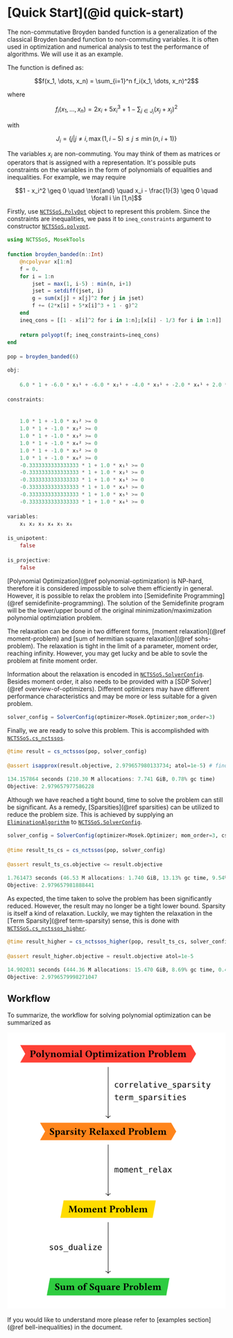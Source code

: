 # [Quick Start](@id quick-start)

The non-commutative Broyden banded function is a generalization of the classical
Broyden banded function to non-commuting variables. It is often used in
optimization and numerical analysis to test the performance of algorithms. We
will use it as an example.

The function is defined as:
```math
f(x_1, \dots, x_n) = \sum_{i=1}^n f_i(x_1, \dots, x_n)^2
```
where
```math
f_i(x_1, \dots, x_n) = 2x_i + 5x_i^3 + 1 - \sum_{j \in J_i} (x_j +x_j)^2
```
with
```math
J_i = \{j | j \neq i, \max(1, i-5) \leq j \leq \min(n, i+1)\}
```

The variables $x_i$ are non-commuting. You may think of them as matrices or
operators that is assigned with a representation. It's possible puts constraints
on the variables in the form of polynomials of equalities and inequalities. For
example, we may require

```math
1 - x_i^2 \geq 0 \quad \text{and} \quad x_i - \frac{1}{3} \geq 0 \quad \forall i \in [1,n]
```

Firstly, use [`NCTSSoS.PolyOpt`](@ref) object to represent this problem. Since
the constraints are inequalities, we pass it to `ineq_constraints` argument to
constructor [`NCTSSoS.polyopt`](@ref).

```julia quick-start
using NCTSSoS, MosekTools

function broyden_banded(n::Int)
	@ncpolyvar x[1:n]
	f = 0.
	for i = 1:n
	    jset = max(1, i-5) : min(n, i+1)
	    jset = setdiff(jset, i)
	    g = sum(x[j] + x[j]^2 for j in jset)
	    f += (2*x[i] + 5*x[i]^3 + 1 - g)^2
	end
	ineq_cons = [[1 - x[i]^2 for i in 1:n];[x[i] - 1/3 for i in 1:n]]

	return polyopt(f; ineq_constraints=ineq_cons)
end

pop = broyden_banded(6)
```

```julia
obj:

    6.0 * 1 + -6.0 * x₁¹ + -6.0 * x₂¹ + -4.0 * x₃¹ + -2.0 * x₄¹ + 2.0 * x₆¹ + 2.0 * x₁¹x₃¹ + 1.0 * x₁¹x₄¹ + -1.0 * x₁¹x₆¹ + -1.0 * x₁² + -1.0 * x₂¹x₃¹ + 1.0 * x₂¹x₄¹ + -1.0 * x₂¹x₆¹ + -1.0 * x₂² + 2.0 * x₃¹x₁¹ + -1.0 * x₃¹x₂¹ + -2.0 * x₃¹x₄¹ + -1.0 * x₃¹x₆¹ + 1.0 * x₄¹x₁¹ + 1.0 * x₄¹x₂¹ + -2.0 * x₄¹x₃¹ + -3.0 * x₄¹x₅¹ + -1.0 * x₄¹x₆¹ + 1.0 * x₄² + -3.0 * x₅¹x₄¹ + -4.0 * x₅¹x₆¹ + 2.0 * x₅² + -1.0 * x₆¹x₁¹ + -1.0 * x₆¹x₂¹ + -1.0 * x₆¹x₃¹ + -1.0 * x₆¹x₄¹ + -4.0 * x₆¹x₅¹ + 3.0 * x₆² + 2.0 * x₁¹x₂² + 4.0 * x₁¹x₃² + 3.0 * x₁¹x₄² + 2.0 * x₁¹x₅² + 1.0 * x₁¹x₆² + 2.0 * x₁²x₂¹ + 2.0 * x₁²x₃¹ + 1.0 * x₁²x₄¹ + -1.0 * x₁²x₆¹ + 20.0 * x₁³ + 2.0 * x₂¹x₁² + 1.0 * x₂¹x₃² + 3.0 * x₂¹x₄² + 2.0 * x₂¹x₅² + 1.0 * x₂¹x₆² + 2.0 * x₂²x₁¹ + 1.0 * x₂²x₃¹ + 1.0 * x₂²x₄¹ + -1.0 * x₂²x₆¹ + 20.0 * x₂³ + 2.0 * x₃¹x₁² + 1.0 * x₃¹x₂² + 2.0 * x₃¹x₅² + 1.0 * x₃¹x₆² + 4.0 * x₃²x₁¹ + 1.0 * x₃²x₂¹ + -1.0 * x₃²x₆¹ + 18.0 * x₃³ + 1.0 * x₄¹x₁² + 1.0 * x₄¹x₂² + -1.0 * x₄¹x₅² + 1.0 * x₄¹x₆² + 3.0 * x₄²x₁¹ + 3.0 * x₄²x₂¹ + -1.0 * x₄²x₅¹ + -1.0 * x₄²x₆¹ + 16.0 * x₄³ + -1.0 * x₅¹x₄² + -2.0 * x₅¹x₆² + 2.0 * x₅²x₁¹ + 2.0 * x₅²x₂¹ + 2.0 * x₅²x₃¹ + -1.0 * x₅²x₄¹ + -2.0 * x₅²x₆¹ + 14.0 * x₅³ + -1.0 * x₆¹x₁² + -1.0 * x₆¹x₂² + -1.0 * x₆¹x₃² + -1.0 * x₆¹x₄² + -2.0 * x₆¹x₅² + 1.0 * x₆²x₁¹ + 1.0 * x₆²x₂¹ + 1.0 * x₆²x₃¹ + 1.0 * x₆²x₄¹ + -2.0 * x₆²x₅¹ + 12.0 * x₆³ + -5.0 * x₁¹x₂³ + -5.0 * x₁¹x₃³ + -5.0 * x₁¹x₄³ + -5.0 * x₁¹x₅³ + -5.0 * x₁¹x₆³ + 4.0 * x₁²x₂² + 4.0 * x₁²x₃² + 3.0 * x₁²x₄² + 2.0 * x₁²x₅² + 1.0 * x₁²x₆² + -5.0 * x₁³x₂¹ + 25.0 * x₁⁴ + -5.0 * x₂¹x₁³ + -5.0 * x₂¹x₃³ + -5.0 * x₂¹x₄³ + -5.0 * x₂¹x₅³ + -5.0 * x₂¹x₆³ + 4.0 * x₂²x₁² + 3.0 * x₂²x₃² + 3.0 * x₂²x₄² + 2.0 * x₂²x₅² + 1.0 * x₂²x₆² + -5.0 * x₂³x₁¹ + -5.0 * x₂³x₃¹ + 25.0 * x₂⁴ + -5.0 * x₃¹x₂³ + -5.0 * x₃¹x₄³ + -5.0 * x₃¹x₅³ + -5.0 * x₃¹x₆³ + 4.0 * x₃²x₁² + 3.0 * x₃²x₂² + 2.0 * x₃²x₄² + 2.0 * x₃²x₅² + 1.0 * x₃²x₆² + -5.0 * x₃³x₁¹ + -5.0 * x₃³x₂¹ + -5.0 * x₃³x₄¹ + 24.0 * x₃⁴ + -5.0 * x₄¹x₃³ + -5.0 * x₄¹x₅³ + -5.0 * x₄¹x₆³ + 3.0 * x₄²x₁² + 3.0 * x₄²x₂² + 2.0 * x₄²x₃² + 1.0 * x₄²x₅² + 1.0 * x₄²x₆² + -5.0 * x₄³x₁¹ + -5.0 * x₄³x₂¹ + -5.0 * x₄³x₃¹ + -5.0 * x₄³x₅¹ + 23.0 * x₄⁴ + -5.0 * x₅¹x₄³ + -5.0 * x₅¹x₆³ + 2.0 * x₅²x₁² + 2.0 * x₅²x₂² + 2.0 * x₅²x₃² + 1.0 * x₅²x₄² + -5.0 * x₅³x₁¹ + -5.0 * x₅³x₂¹ + -5.0 * x₅³x₃¹ + -5.0 * x₅³x₄¹ + -5.0 * x₅³x₆¹ + 22.0 * x₅⁴ + -5.0 * x₆¹x₅³ + 1.0 * x₆²x₁² + 1.0 * x₆²x₂² + 1.0 * x₆²x₃² + 1.0 * x₆²x₄² + -5.0 * x₆³x₁¹ + -5.0 * x₆³x₂¹ + -5.0 * x₆³x₃¹ + -5.0 * x₆³x₄¹ + -5.0 * x₆³x₅¹ + 21.0 * x₆⁴ + -5.0 * x₁²x₂³ + -5.0 * x₁²x₃³ + -5.0 * x₁²x₄³ + -5.0 * x₁²x₅³ + -5.0 * x₁²x₆³ + -5.0 * x₁³x₂² + -5.0 * x₂²x₁³ + -5.0 * x₂²x₃³ + -5.0 * x₂²x₄³ + -5.0 * x₂²x₅³ + -5.0 * x₂²x₆³ + -5.0 * x₂³x₁² + -5.0 * x₂³x₃² + -5.0 * x₃²x₂³ + -5.0 * x₃²x₄³ + -5.0 * x₃²x₅³ + -5.0 * x₃²x₆³ + -5.0 * x₃³x₁² + -5.0 * x₃³x₂² + -5.0 * x₃³x₄² + -5.0 * x₄²x₃³ + -5.0 * x₄²x₅³ + -5.0 * x₄²x₆³ + -5.0 * x₄³x₁² + -5.0 * x₄³x₂² + -5.0 * x₄³x₃² + -5.0 * x₄³x₅² + -5.0 * x₅²x₄³ + -5.0 * x₅²x₆³ + -5.0 * x₅³x₁² + -5.0 * x₅³x₂² + -5.0 * x₅³x₃² + -5.0 * x₅³x₄² + -5.0 * x₅³x₆² + -5.0 * x₆²x₅³ + -5.0 * x₆³x₁² + -5.0 * x₆³x₂² + -5.0 * x₆³x₃² + -5.0 * x₆³x₄² + -5.0 * x₆³x₅² + 25.0 * x₁⁶ + 25.0 * x₂⁶ + 25.0 * x₃⁶ + 25.0 * x₄⁶ + 25.0 * x₅⁶ + 25.0 * x₆⁶

constraints:


    1.0 * 1 + -1.0 * x₁² >= 0
    1.0 * 1 + -1.0 * x₂² >= 0
    1.0 * 1 + -1.0 * x₃² >= 0
    1.0 * 1 + -1.0 * x₄² >= 0
    1.0 * 1 + -1.0 * x₅² >= 0
    1.0 * 1 + -1.0 * x₆² >= 0
    -0.3333333333333333 * 1 + 1.0 * x₁¹ >= 0
    -0.3333333333333333 * 1 + 1.0 * x₂¹ >= 0
    -0.3333333333333333 * 1 + 1.0 * x₃¹ >= 0
    -0.3333333333333333 * 1 + 1.0 * x₄¹ >= 0
    -0.3333333333333333 * 1 + 1.0 * x₅¹ >= 0
    -0.3333333333333333 * 1 + 1.0 * x₆¹ >= 0

variables:
    x₁ x₂ x₃ x₄ x₅ x₆

is_unipotent:
    false

is_projective:
    false
```

[Polynomial Optimization](@ref polynomial-optimization) is NP-hard, therefore it
is considered impossible to solve them efficiently in general. However, it is
possible to relax the problem into [Semidefinite Programming](@ref
semidefinite-programming). The solution of the Semidefinite program will be the
lower/upper bound of the original minimization/maximization polynomial
optimziation problem.

The relaxation can be done in two different forms, [moment relaxation](@ref
moment-problem) and [sum of hermitian square relaxation](@ref sohs-problem). The
relaxation is tight in the limit of a parameter, moment order, reaching
infinity. However, you may get lucky and be able to sovle the problem at finite
moment order.

Information about the relaxation is encoded in [`NCTSSoS.SolverConfig`](@ref).
Besides moment order, it also needs to be provided with a [SDP Solver](@ref
overview-of-optimizers). Different optimizers may have different performance
characteristics and may be more or less suitable for a given problem.

```julia quick-start
solver_config = SolverConfig(optimizer=Mosek.Optimizer;mom_order=3)
```

Finally, we are ready to solve this problem. This is accomplishded with [`NCTSSoS.cs_nctssos`](@ref).

```julia quick-start
@time result = cs_nctssos(pop, solver_config)

@assert isapprox(result.objective, 2.979657980133734; atol=1e-5) # find correct value
```

```julia
134.157864 seconds (210.30 M allocations: 7.741 GiB, 0.78% gc time)
Objective: 2.979657977586228
```

Although we have reached a tight bound, time to solve the problem can still be
significant. As a remedy, [Sparsities](@ref sparsities) can be utilized to
reduce the problem size. This is achieved by supplying an
[`EliminationAlgorithm`](https://algebraicjulia.github.io/CliqueTrees.jl/stable/api/#Elimination-Algorithms)
to [`NCTSSoS.SolverConfig`](@ref).

```julia
solver_config = SolverConfig(optimizer=Mosek.Optimizer; mom_order=3, cs_algo=MF(), ts_algo=MMD())

@time result_ts_cs = cs_nctssos(pop, solver_config)

@assert result_ts_cs.objective <= result.objective
```

```julia
1.761473 seconds (46.53 M allocations: 1.740 GiB, 13.13% gc time, 9.54% compilation time)
Objective: 2.979657981888441
```

As expected, the time taken to solve the problem has been significantly reduced.
However, the result may no longer be a tight lower bound. Sparsity is itself a kind
of relaxation. Luckily, we may tighten the relaxation in the [Term
Sparsity](@ref term-sparsity) sense, this is done with
[`NCTSSoS.cs_nctssos_higher`](@ref).

```julia quick-start
@time result_higher = cs_nctssos_higher(pop, result_ts_cs, solver_config)

@assert result_higher.objective ≈ result.objective atol=1e-5
```

```julia
14.902031 seconds (444.36 M allocations: 15.470 GiB, 8.69% gc time, 0.46% compilation time)
Objective: 2.9796579998271047
```

## Workflow

To summarize, the workflow for solving polynomial optimization can be summarized as

![`Workflow for solving Polynomial Optimization problem`](assets/overall_workflow.typ.svg)

If you would like to understand more please refer to [examples section](@ref bell-inequalities) in the document.
